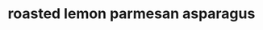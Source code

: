 ---
servings: 6 servings
notes:
directions: |-
  * Preheat oven to 400 degrees
  * On a baking sheet, arrange the asparagus in a single layer
  * Toss in the olive oil and sprinkle with salt and pepper
  * Roast for 8-10 minutes or until the asparagus is crisp on the outside and tender in the cente
  * Toss in the garlic, parmesan and lemon juice
  * Add more if desired
  * Serve immediately
ingredients: |-
  * 1 pound asparagus
  * 2 tablespoons olive oil
  * 2 garlic cloves, minced
  * 3 tablespoons parmesan
  * juice of one lemon
  * salt and pepper to taste
rating: 0
ease: easy
category: side dish
subcategory: ['vegetable']
href: 'https://therecipecritic.com/roasted-lemon-parmesan-garlic-asparagus/'
totalTime:
cookTime:
prepTime:
title: roasted lemon parmesan asparagus
path: /roasted-lemon-parmesan-asparagus
---